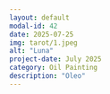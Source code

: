 ```yaml
---
layout: default
modal-id: 42
date: 2025-07-25
img: tarot/1.jpeg
alt: "Luna"
project-date: July 2025
category: Oil Painting
description: "Oleo"
---
```

